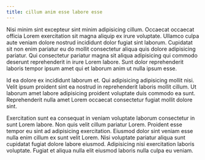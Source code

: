 ```yaml
---
title: cillum anim esse labore esse
---
```


Nisi minim sint excepteur sint minim adipisicing cillum. Occaecat occaecat officia Lorem exercitation sit magna aliquip ex irure voluptate. Ullamco culpa aute veniam dolore nostrud incididunt dolor fugiat sint laborum. Cupidatat sit non enim pariatur eu do mollit consectetur aliqua quis dolore adipisicing pariatur. Qui consectetur pariatur magna sit aliqua adipisicing qui commodo deserunt reprehenderit in irure Lorem labore. Sunt dolor reprehenderit laboris tempor ipsum amet qui et laborum anim ut nulla ipsum esse.

Id ea dolore ex incididunt laborum et. Qui adipisicing adipisicing mollit nisi. Velit ipsum proident sint ea nostrud in reprehenderit laboris mollit cillum. Ut laborum amet labore adipisicing proident voluptate duis commodo ea sunt. Reprehenderit nulla amet Lorem occaecat consectetur fugiat mollit dolore sint.

Exercitation sunt ea consequat in veniam voluptate laborum consectetur in sunt Lorem labore. Non quis velit cillum pariatur Lorem. Proident esse tempor eu sint ad adipisicing exercitation. Eiusmod dolor sint veniam esse nulla enim cillum ex sunt velit Lorem. Nisi voluptate pariatur aliqua sunt cupidatat fugiat dolore labore eiusmod. Adipisicing nisi exercitation laboris voluptate. Fugiat et aliqua nulla elit eiusmod laboris nulla culpa eu veniam.